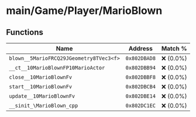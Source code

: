 # main/Game/Player/MarioBlown

## Functions

| Name | Address | Match % |
|------|---------|---------|
| `blown__5MarioFRCQ29JGeometry8TVec3<f>` | `0x802DBAD8` | :x: (0.0%) |
| `__ct__10MarioBlownFP10MarioActor` | `0x802DBB94` | :x: (0.0%) |
| `close__10MarioBlownFv` | `0x802DBBF8` | :x: (0.0%) |
| `start__10MarioBlownFv` | `0x802DBCB4` | :x: (0.0%) |
| `update__10MarioBlownFv` | `0x802DBE14` | :x: (0.0%) |
| `__sinit_\MarioBlown_cpp` | `0x802DC1EC` | :x: (0.0%) |